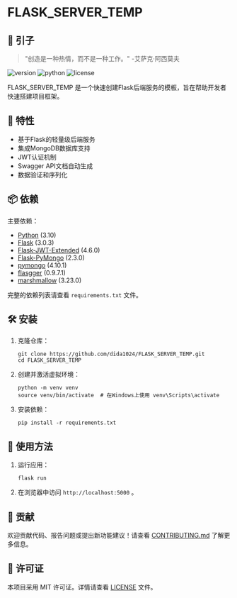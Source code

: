# FLASK_SERVER_TEMP

## 🌌 引子
> "创造是一种热情，而不是一种工作。" -艾萨克·阿西莫夫

![version](https://img.shields.io/badge/version-1.0-blue)
![python](https://img.shields.io/badge/python-3.10-green)
![license](https://img.shields.io/badge/license-MIT-orange)

FLASK_SERVER_TEMP 是一个快速创建Flask后端服务的模板，旨在帮助开发者快速搭建项目框架。

## 🚀 特性

- 基于Flask的轻量级后端服务
- 集成MongoDB数据库支持
- JWT认证机制
- Swagger API文档自动生成
- 数据验证和序列化

## 📦 依赖

主要依赖：

- [Python](https://www.python.org/downloads/) (3.10)
- [Flask](https://flask.palletsprojects.com/) (3.0.3)
- [Flask-JWT-Extended](https://flask-jwt-extended.readthedocs.io/) (4.6.0)
- [Flask-PyMongo](https://flask-pymongo.readthedocs.io/) (2.3.0)
- [pymongo](https://pymongo.readthedocs.io/) (4.10.1)
- [flasgger](https://github.com/flasgger/flasgger) (0.9.7.1)
- [marshmallow](https://marshmallow.readthedocs.io/) (3.23.0)

完整的依赖列表请查看 `requirements.txt` 文件。

## 🛠️ 安装

1. 克隆仓库：
   ```
   git clone https://github.com/dida1024/FLASK_SERVER_TEMP.git
   cd FLASK_SERVER_TEMP
   ```

2. 创建并激活虚拟环境：
   ```
   python -m venv venv
   source venv/bin/activate  # 在Windows上使用 venv\Scripts\activate
   ```

3. 安装依赖：
   ```
   pip install -r requirements.txt
   ```

## 🚀 使用方法

1. 运行应用：
   ```
   flask run
   ```

2. 在浏览器中访问 `http://localhost:5000` 。

## 🤝 贡献

欢迎贡献代码、报告问题或提出新功能建议！请查看 [CONTRIBUTING.md](CONTRIBUTING.md) 了解更多信息。

## 📄 许可证

本项目采用 MIT 许可证。详情请查看 [LICENSE](LICENSE) 文件。